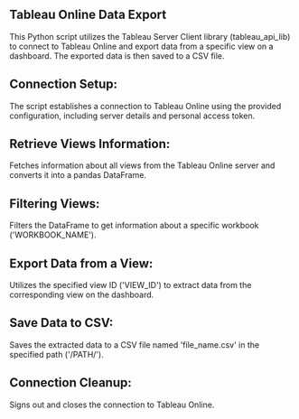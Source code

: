 ## Tableau Online Data Export
This Python script utilizes the Tableau Server Client library (tableau_api_lib) to connect to Tableau Online and export data from a specific view on a dashboard. The exported data is then saved to a CSV file.

## Connection Setup:

The script establishes a connection to Tableau Online using the provided configuration, including server details and personal access token.

## Retrieve Views Information:

Fetches information about all views from the Tableau Online server and converts it into a pandas DataFrame.

## Filtering Views:

Filters the DataFrame to get information about a specific workbook ('WORKBOOK_NAME').

## Export Data from a View:

Utilizes the specified view ID ('VIEW_ID') to extract data from the corresponding view on the dashboard.

## Save Data to CSV:

Saves the extracted data to a CSV file named 'file_name.csv' in the specified path ('/PATH/').

## Connection Cleanup:

Signs out and closes the connection to Tableau Online.
